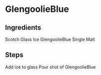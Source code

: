 # GlengoolieBlue

## Ingredients
Scotch Glass
Ice
GlengoolieBlue Single Malt

## Steps
Add ice to glass
Pour shot of GlengoolieBlue